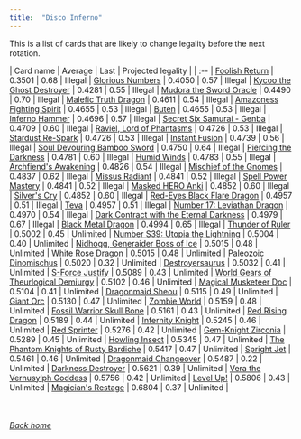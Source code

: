 ```yaml
---
title:  "Disco Inferno"
---
```


This is a list of cards that are likely to change legality before the next rotation.

| Card name | Average | Last | Projected legality |
| :-- |
[Foolish Return](https://db.ygoprodeck.com/card/?search=Foolish%20Return) | 0.3501 | 0.68 | Illegal |
[Glorious Numbers](https://db.ygoprodeck.com/card/?search=Glorious%20Numbers) | 0.4050 | 0.57 | Illegal |
[Kycoo the Ghost Destroyer](https://db.ygoprodeck.com/card/?search=Kycoo%20the%20Ghost%20Destroyer) | 0.4281 | 0.55 | Illegal |
[Mudora the Sword Oracle](https://db.ygoprodeck.com/card/?search=Mudora%20the%20Sword%20Oracle) | 0.4490 | 0.70 | Illegal |
[Malefic Truth Dragon](https://db.ygoprodeck.com/card/?search=Malefic%20Truth%20Dragon) | 0.4611 | 0.54 | Illegal |
[Amazoness Fighting Spirit](https://db.ygoprodeck.com/card/?search=Amazoness%20Fighting%20Spirit) | 0.4655 | 0.53 | Illegal |
[Buten](https://db.ygoprodeck.com/card/?search=Buten) | 0.4655 | 0.53 | Illegal |
[Inferno Hammer](https://db.ygoprodeck.com/card/?search=Inferno%20Hammer) | 0.4696 | 0.57 | Illegal |
[Secret Six Samurai - Genba](https://db.ygoprodeck.com/card/?search=Secret%20Six%20Samurai%20-%20Genba) | 0.4709 | 0.60 | Illegal |
[Raviel, Lord of Phantasms](https://db.ygoprodeck.com/card/?search=Raviel,%20Lord%20of%20Phantasms) | 0.4726 | 0.53 | Illegal |
[Stardust Re-Spark](https://db.ygoprodeck.com/card/?search=Stardust%20Re-Spark) | 0.4726 | 0.53 | Illegal |
[Instant Fusion](https://db.ygoprodeck.com/card/?search=Instant%20Fusion) | 0.4739 | 0.56 | Illegal |
[Soul Devouring Bamboo Sword](https://db.ygoprodeck.com/card/?search=Soul%20Devouring%20Bamboo%20Sword) | 0.4750 | 0.64 | Illegal |
[Piercing the Darkness](https://db.ygoprodeck.com/card/?search=Piercing%20the%20Darkness) | 0.4781 | 0.60 | Illegal |
[Humid Winds](https://db.ygoprodeck.com/card/?search=Humid%20Winds) | 0.4783 | 0.55 | Illegal |
[Archfiend's Awakening](https://db.ygoprodeck.com/card/?search=Archfiend's%20Awakening) | 0.4826 | 0.54 | Illegal |
[Mischief of the Gnomes](https://db.ygoprodeck.com/card/?search=Mischief%20of%20the%20Gnomes) | 0.4837 | 0.62 | Illegal |
[Missus Radiant](https://db.ygoprodeck.com/card/?search=Missus%20Radiant) | 0.4841 | 0.52 | Illegal |
[Spell Power Mastery](https://db.ygoprodeck.com/card/?search=Spell%20Power%20Mastery) | 0.4841 | 0.52 | Illegal |
[Masked HERO Anki](https://db.ygoprodeck.com/card/?search=Masked%20HERO%20Anki) | 0.4852 | 0.60 | Illegal |
[Silver's Cry](https://db.ygoprodeck.com/card/?search=Silver's%20Cry) | 0.4852 | 0.60 | Illegal |
[Red-Eyes Black Flare Dragon](https://db.ygoprodeck.com/card/?search=Red-Eyes%20Black%20Flare%20Dragon) | 0.4957 | 0.51 | Illegal |
[Teva](https://db.ygoprodeck.com/card/?search=Teva) | 0.4957 | 0.51 | Illegal |
[Number 17: Leviathan Dragon](https://db.ygoprodeck.com/card/?search=Number%2017:%20Leviathan%20Dragon) | 0.4970 | 0.54 | Illegal |
[Dark Contract with the Eternal Darkness](https://db.ygoprodeck.com/card/?search=Dark%20Contract%20with%20the%20Eternal%20Darkness) | 0.4979 | 0.67 | Illegal |
[Black Metal Dragon](https://db.ygoprodeck.com/card/?search=Black%20Metal%20Dragon) | 0.4994 | 0.65 | Illegal |
[Thunder of Ruler](https://db.ygoprodeck.com/card/?search=Thunder%20of%20Ruler) | 0.5002 | 0.45 | Unlimited |
[Number S39: Utopia the Lightning](https://db.ygoprodeck.com/card/?search=Number%20S39:%20Utopia%20the%20Lightning) | 0.5004 | 0.40 | Unlimited |
[Nidhogg, Generaider Boss of Ice](https://db.ygoprodeck.com/card/?search=Nidhogg,%20Generaider%20Boss%20of%20Ice) | 0.5015 | 0.48 | Unlimited |
[White Rose Dragon](https://db.ygoprodeck.com/card/?search=White%20Rose%20Dragon) | 0.5015 | 0.48 | Unlimited |
[Paleozoic Dinomischus](https://db.ygoprodeck.com/card/?search=Paleozoic%20Dinomischus) | 0.5020 | 0.32 | Unlimited |
[Destroyersaurus](https://db.ygoprodeck.com/card/?search=Destroyersaurus) | 0.5032 | 0.41 | Unlimited |
[S-Force Justify](https://db.ygoprodeck.com/card/?search=S-Force%20Justify) | 0.5089 | 0.43 | Unlimited |
[World Gears of Theurlogical Demiurgy](https://db.ygoprodeck.com/card/?search=World%20Gears%20of%20Theurlogical%20Demiurgy) | 0.5102 | 0.46 | Unlimited |
[Magical Musketeer Doc](https://db.ygoprodeck.com/card/?search=Magical%20Musketeer%20Doc) | 0.5104 | 0.41 | Unlimited |
[Dragonmaid Sheou](https://db.ygoprodeck.com/card/?search=Dragonmaid%20Sheou) | 0.5115 | 0.49 | Unlimited |
[Giant Orc](https://db.ygoprodeck.com/card/?search=Giant%20Orc) | 0.5130 | 0.47 | Unlimited |
[Zombie World](https://db.ygoprodeck.com/card/?search=Zombie%20World) | 0.5159 | 0.48 | Unlimited |
[Fossil Warrior Skull Bone](https://db.ygoprodeck.com/card/?search=Fossil%20Warrior%20Skull%20Bone) | 0.5161 | 0.43 | Unlimited |
[Red Rising Dragon](https://db.ygoprodeck.com/card/?search=Red%20Rising%20Dragon) | 0.5189 | 0.44 | Unlimited |
[Infernity Knight](https://db.ygoprodeck.com/card/?search=Infernity%20Knight) | 0.5245 | 0.46 | Unlimited |
[Red Sprinter](https://db.ygoprodeck.com/card/?search=Red%20Sprinter) | 0.5276 | 0.42 | Unlimited |
[Gem-Knight Zirconia](https://db.ygoprodeck.com/card/?search=Gem-Knight%20Zirconia) | 0.5289 | 0.45 | Unlimited |
[Howling Insect](https://db.ygoprodeck.com/card/?search=Howling%20Insect) | 0.5345 | 0.47 | Unlimited |
[The Phantom Knights of Rusty Bardiche](https://db.ygoprodeck.com/card/?search=The%20Phantom%20Knights%20of%20Rusty%20Bardiche) | 0.5417 | 0.47 | Unlimited |
[Spright Jet](https://db.ygoprodeck.com/card/?search=Spright%20Jet) | 0.5461 | 0.46 | Unlimited |
[Dragonmaid Changeover](https://db.ygoprodeck.com/card/?search=Dragonmaid%20Changeover) | 0.5487 | 0.22 | Unlimited |
[Darkness Destroyer](https://db.ygoprodeck.com/card/?search=Darkness%20Destroyer) | 0.5621 | 0.39 | Unlimited |
[Vera the Vernusylph Goddess](https://db.ygoprodeck.com/card/?search=Vera%20the%20Vernusylph%20Goddess) | 0.5756 | 0.42 | Unlimited |
[Level Up!](https://db.ygoprodeck.com/card/?search=Level%20Up!) | 0.5806 | 0.43 | Unlimited |
[Magician's Restage](https://db.ygoprodeck.com/card/?search=Magician's%20Restage) | 0.6804 | 0.37 | Unlimited |

<br>

###### [Back home](index)
